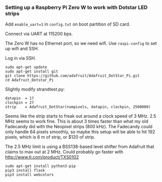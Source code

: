### Setting up a Raspberry Pi Zero W to work with Dotstar LED strips ###

Add `enable_uart=1` in `config.txt` on boot partition of SD card.

Connect via UART at 115200 bps.

The Zero W has no Ethernet port, so we need wifi. Use `raspi-config` to set up wifi and SSH.

Log in via SSH.

    sudo apt-get update
    sudo apt-get install git
    git clone https://github.com/adafruit/Adafruit_DotStar_Pi.git
    cd Adafruit_Dotstar_Pi

Slightly modify strandtest.py:

    datapin  = 17
    clockpin = 27
    strip    = Adafruit_DotStar(numpixels, datapin, clockpin, 2500000)

Seems like the strip starts to freak out around a clock speed of 3 MHz. 2.5 MHz seems to work fine. This is about 3 times faster than what my old Fadecandy did with the Neopixel strips (800 kHz). The Fadecandy could only handle 64 pixels smoothly, so maybe this setup will be able to hit 192 pixels, which is 6 m of strip, or $120 of strip.

The 2.5 MHz limit is using a BSS138-based level shifter from Adafruit that claims to max out at 2 MHz. Could probably go faster with http://www.ti.com/product/TXS0102

    sudo apt-get install python3-pip
    pip3 install flask
    pip3 install webcolors
